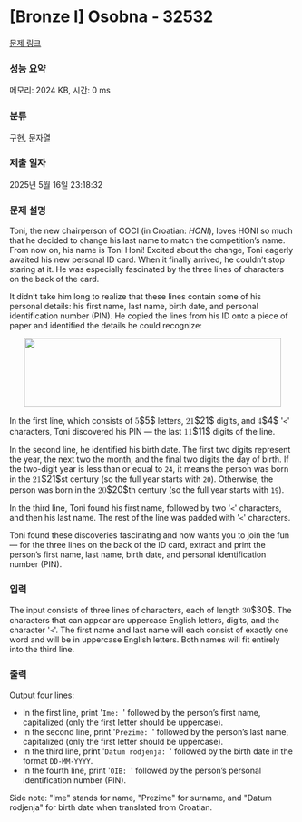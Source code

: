 # [Bronze I] Osobna - 32532 

[문제 링크](https://www.acmicpc.net/problem/32532) 

### 성능 요약

메모리: 2024 KB, 시간: 0 ms

### 분류

구현, 문자열

### 제출 일자

2025년 5월 16일 23:18:32

### 문제 설명

<p>Toni, the new chairperson of COCI (in Croatian: <em>HONI</em>), loves HONI so much that he decided to change his last name to match the competition’s name. From now on, his name is Toni Honi! Excited about the change, Toni eagerly awaited his new personal ID card. When it finally arrived, he couldn’t stop staring at it. He was especially fascinated by the three lines of characters on the back of the card.</p>

<p>It didn’t take him long to realize that these lines contain some of his personal details: his first name, last name, birth date, and personal identification number (PIN). He copied the lines from his ID onto a piece of paper and identified the details he could recognize:</p>

<p style="text-align: center;"><img alt="" src="https://upload.acmicpc.net/5d6c8a57-533b-460f-96d6-5995ca1a880e/-/preview/" style="width: 453px; height: 122px;"></p>

<p>In the first line, which consists of <mjx-container class="MathJax" jax="CHTML" style="font-size: 109%; position: relative;"><mjx-math class="MJX-TEX" aria-hidden="true"><mjx-mn class="mjx-n"><mjx-c class="mjx-c35"></mjx-c></mjx-mn></mjx-math><mjx-assistive-mml unselectable="on" display="inline"><math xmlns="http://www.w3.org/1998/Math/MathML"><mn>5</mn></math></mjx-assistive-mml><span aria-hidden="true" class="no-mathjax mjx-copytext">$5$</span></mjx-container> letters, <mjx-container class="MathJax" jax="CHTML" style="font-size: 109%; position: relative;"><mjx-math class="MJX-TEX" aria-hidden="true"><mjx-mn class="mjx-n"><mjx-c class="mjx-c32"></mjx-c><mjx-c class="mjx-c31"></mjx-c></mjx-mn></mjx-math><mjx-assistive-mml unselectable="on" display="inline"><math xmlns="http://www.w3.org/1998/Math/MathML"><mn>21</mn></math></mjx-assistive-mml><span aria-hidden="true" class="no-mathjax mjx-copytext">$21$</span></mjx-container> digits, and <mjx-container class="MathJax" jax="CHTML" style="font-size: 109%; position: relative;"><mjx-math class="MJX-TEX" aria-hidden="true"><mjx-mn class="mjx-n"><mjx-c class="mjx-c34"></mjx-c></mjx-mn></mjx-math><mjx-assistive-mml unselectable="on" display="inline"><math xmlns="http://www.w3.org/1998/Math/MathML"><mn>4</mn></math></mjx-assistive-mml><span aria-hidden="true" class="no-mathjax mjx-copytext">$4$</span></mjx-container> '<code><</code>' characters, Toni discovered his PIN — the last <mjx-container class="MathJax" jax="CHTML" style="font-size: 109%; position: relative;"><mjx-math class="MJX-TEX" aria-hidden="true"><mjx-mn class="mjx-n"><mjx-c class="mjx-c31"></mjx-c><mjx-c class="mjx-c31"></mjx-c></mjx-mn></mjx-math><mjx-assistive-mml unselectable="on" display="inline"><math xmlns="http://www.w3.org/1998/Math/MathML"><mn>11</mn></math></mjx-assistive-mml><span aria-hidden="true" class="no-mathjax mjx-copytext">$11$</span></mjx-container> digits of the line.</p>

<p>In the second line, he identified his birth date. The first two digits represent the year, the next two the month, and the final two digits the day of birth. If the two-digit year is less than or equal to <code>24</code>, it means the person was born in the <mjx-container class="MathJax" jax="CHTML" style="font-size: 109%; position: relative;"><mjx-math class="MJX-TEX" aria-hidden="true"><mjx-mn class="mjx-n"><mjx-c class="mjx-c32"></mjx-c><mjx-c class="mjx-c31"></mjx-c></mjx-mn></mjx-math><mjx-assistive-mml unselectable="on" display="inline"><math xmlns="http://www.w3.org/1998/Math/MathML"><mn>21</mn></math></mjx-assistive-mml><span aria-hidden="true" class="no-mathjax mjx-copytext">$21$</span></mjx-container>st century (so the full year starts with <code>20</code>). Otherwise, the person was born in the <mjx-container class="MathJax" jax="CHTML" style="font-size: 109%; position: relative;"><mjx-math class="MJX-TEX" aria-hidden="true"><mjx-mn class="mjx-n"><mjx-c class="mjx-c32"></mjx-c><mjx-c class="mjx-c30"></mjx-c></mjx-mn></mjx-math><mjx-assistive-mml unselectable="on" display="inline"><math xmlns="http://www.w3.org/1998/Math/MathML"><mn>20</mn></math></mjx-assistive-mml><span aria-hidden="true" class="no-mathjax mjx-copytext">$20$</span></mjx-container>th century (so the full year starts with <code>19</code>).</p>

<p>In the third line, Toni found his first name, followed by two '<code><</code>' characters, and then his last name. The rest of the line was padded with '<code><</code>' characters.</p>

<p>Toni found these discoveries fascinating and now wants you to join the fun — for the three lines on the back of the ID card, extract and print the person’s first name, last name, birth date, and personal identification number (PIN).</p>

### 입력 

 <p>The input consists of three lines of characters, each of length <mjx-container class="MathJax" jax="CHTML" style="font-size: 109%; position: relative;"><mjx-math class="MJX-TEX" aria-hidden="true"><mjx-mn class="mjx-n"><mjx-c class="mjx-c33"></mjx-c><mjx-c class="mjx-c30"></mjx-c></mjx-mn></mjx-math><mjx-assistive-mml unselectable="on" display="inline"><math xmlns="http://www.w3.org/1998/Math/MathML"><mn>30</mn></math></mjx-assistive-mml><span aria-hidden="true" class="no-mathjax mjx-copytext">$30$</span></mjx-container>. The characters that can appear are uppercase English letters, digits, and the character '<code><</code>'. The first name and last name will each consist of exactly one word and will be in uppercase English letters. Both names will fit entirely into the third line.</p>

### 출력 

 <p>Output four lines:</p>

<ul>
	<li>In the first line, print '<code>Ime: </code>' followed by the person’s first name, capitalized (only the first letter should be uppercase).</li>
	<li>In the second line, print '<code>Prezime: </code>' followed by the person’s last name, capitalized (only the first letter should be uppercase).</li>
	<li>In the third line, print '<code>Datum rodjenja: </code>' followed by the birth date in the format <code>DD-MM-YYYY</code>.</li>
	<li>In the fourth line, print '<code>OIB: </code>' followed by the person’s personal identification number (PIN).</li>
</ul>

<p>Side note: "Ime" stands for name, "Prezime" for surname, and "Datum rodjenja" for birth date when translated from Croatian.</p>


